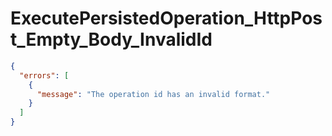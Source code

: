 # ExecutePersistedOperation_HttpPost_Empty_Body_InvalidId

```json
{
  "errors": [
    {
      "message": "The operation id has an invalid format."
    }
  ]
}
```
